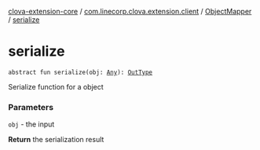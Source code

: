 [clova-extension-core](../../index.md) / [com.linecorp.clova.extension.client](../index.md) / [ObjectMapper](index.md) / [serialize](./serialize.md)

# serialize

`abstract fun serialize(obj: `[`Any`](https://kotlinlang.org/api/latest/jvm/stdlib/kotlin/-any/index.html)`): `[`OutType`](index.md#OutType)

Serialize function for a object

### Parameters

`obj` - the input

**Return**
the serialization result

